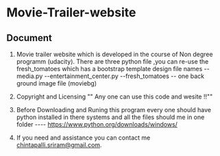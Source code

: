 # Movie-Trailer-website
Document
----------------------------------------
1) Movie trailer website which is developed in the course of Non degree programm (udacity). There are three python file ,you can re-use the fresh_tomatoes which has a bootstrap template design 
file names -- media.py
                --entertainment_center.py
                --fresh_tomatoes
                -- one back ground image file (moviebg)

2) Copyright and Licensing "" Any one can use this code and wesite !!""
3) Before Downloading and Runing this program every one should have python installed in there systems and all the files should me in one folder 
     ---- https://www.python.org/downloads/windows/

4) If you need and assistance you can contact me chintapalli.sriram@gmail.com.

